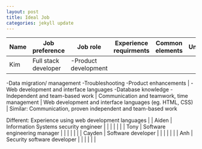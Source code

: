 ```yaml
---
layout: post
title: Ideal Job
categories: jekyll update
---
```


| Name | Job preference | Job role | Experience requirments | Common elements | Unique? | Carrer plan similarities/differences |
|---|---|---|---|---|---|---|
| Kim | Full stack developer | -Product development
-Data migration/ management
-Troubleshooting
-Product enhancements
 | -Web development and interface languages
-Database knowledge
-Independent and team-based work
| Communication and teamwork, time management  | Web development and interface languages (eg. HTML, CSS) | Similar:
Communication, proven independent and team-based work

Different:
Experience using web development languages |
| Aiden | Information Systems security engineer |   |   |   |   |   |
| Tony | Software engineering manager |   |   |   |   |   |
| Cayden | Software developer |   |   |   |   |   |
| Anh | Security software developer |   |   |   |   |   |